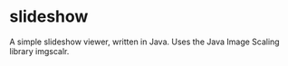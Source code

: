 # slideshow
A simple slideshow viewer, written in Java.  Uses the Java Image Scaling library imgscalr.
